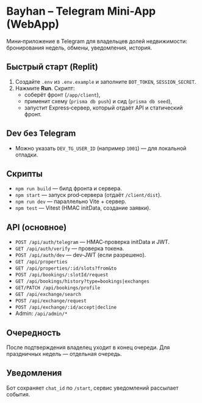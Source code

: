 # Bayhan – Telegram Mini-App (WebApp)

Мини‑приложение в Telegram для владельцев долей недвижимости: бронирования недель, обмены, уведомления, история.

## Быстрый старт (Replit)
1. Создайте `.env` из `.env.example` и заполните `BOT_TOKEN`, `SESSION_SECRET`.
2. Нажмите **Run**. Скрипт:
   - соберёт фронт (`/app/client`),
   - применит схему (`prisma db push`) и сид (`prisma db seed`),
   - запустит Express‑сервер, который отдаёт API и статический фронт.

## Dev без Telegram
- Можно указать `DEV_TG_USER_ID` (например `1001`) — для локальной отладки.

## Скрипты
- `npm run build` — билд фронта и сервера.
- `npm start` — запуск prod‑сервера (отдаёт `/client/dist`).
- `npm run dev` — параллельно Vite + сервер.
- `npm test` — Vitest (HMAC initData, создание заявки).

## API (основное)
- `POST /api/auth/telegram` — HMAC‑проверка initData и JWT.
- `GET /api/auth/verify` — проверка токена.
- `POST /api/auth/dev` — dev‑JWT (если разрешено).
- `GET /api/properties`
- `GET /api/properties/:id/slots?from&to`
- `POST /api/bookings/:slotId/request`
- `GET /api/bookings/history?type=bookings|exchanges`
- `GET/PATCH /api/bookings/profile`
- `GET /api/exchange/search`
- `POST /api/exchange/request`
- `POST /api/exchange/:id/accept|decline`
- Admin: `/api/admin/*`

## Очередность
После подтверждения владелец уходит в конец очереди. Для праздничных недель — отдельная очередь.

## Уведомления
Бот сохраняет `chat_id` по `/start`, сервис уведомлений рассылает события.